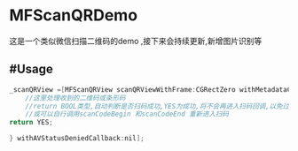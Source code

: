 # MFScanQRDemo
这是一个类似微信扫描二维码的demo ,接下来会持续更新,新增图片识别等

#Usage
-----

```java
_scanQRView =[MFScanQRView scanQRViewWithFrame:CGRectZero withMetadataCallback:^BOOL(NSString *metadata) {
    //这里处理收到的二维码或条形码
    //return BOOL类型,自动判断是否扫码成功,YES为成功,将不会再进入扫码回调,以免过快重复扫码并回调
    //或可以自行调用scanCodeBegin 和scanCodeEnd 重新进入扫码
return YES;

} withAVStatusDeniedCallback:nil];
```